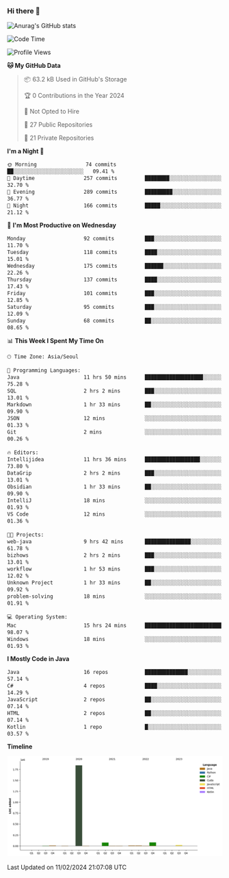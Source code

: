 ### Hi there 👋

![Anurag's GitHub stats](https://github-readme-stats.vercel.app/api?username=pllap&show_icons=true&theme=github_dark)

<!--START_SECTION:waka-->
![Code Time](http://img.shields.io/badge/Code%20Time-795%20hrs%2049%20mins-blue)

![Profile Views](http://img.shields.io/badge/Profile%20Views-0-blue)

**🐱 My GitHub Data** 

> 📦 63.2 kB Used in GitHub's Storage 
 > 
> 🏆 0 Contributions in the Year 2024
 > 
> 🚫 Not Opted to Hire
 > 
> 📜 27 Public Repositories 
 > 
> 🔑 21 Private Repositories 
 > 
**I'm a Night 🦉** 

```text
🌞 Morning                74 commits          ██░░░░░░░░░░░░░░░░░░░░░░░   09.41 % 
🌆 Daytime                257 commits         ████████░░░░░░░░░░░░░░░░░   32.70 % 
🌃 Evening                289 commits         █████████░░░░░░░░░░░░░░░░   36.77 % 
🌙 Night                  166 commits         █████░░░░░░░░░░░░░░░░░░░░   21.12 % 
```
📅 **I'm Most Productive on Wednesday** 

```text
Monday                   92 commits          ███░░░░░░░░░░░░░░░░░░░░░░   11.70 % 
Tuesday                  118 commits         ████░░░░░░░░░░░░░░░░░░░░░   15.01 % 
Wednesday                175 commits         ██████░░░░░░░░░░░░░░░░░░░   22.26 % 
Thursday                 137 commits         ████░░░░░░░░░░░░░░░░░░░░░   17.43 % 
Friday                   101 commits         ███░░░░░░░░░░░░░░░░░░░░░░   12.85 % 
Saturday                 95 commits          ███░░░░░░░░░░░░░░░░░░░░░░   12.09 % 
Sunday                   68 commits          ██░░░░░░░░░░░░░░░░░░░░░░░   08.65 % 
```


📊 **This Week I Spent My Time On** 

```text
🕑︎ Time Zone: Asia/Seoul

💬 Programming Languages: 
Java                     11 hrs 50 mins      ███████████████████░░░░░░   75.28 % 
SQL                      2 hrs 2 mins        ███░░░░░░░░░░░░░░░░░░░░░░   13.01 % 
Markdown                 1 hr 33 mins        ██░░░░░░░░░░░░░░░░░░░░░░░   09.90 % 
JSON                     12 mins             ░░░░░░░░░░░░░░░░░░░░░░░░░   01.33 % 
Git                      2 mins              ░░░░░░░░░░░░░░░░░░░░░░░░░   00.26 % 

🔥 Editors: 
Intellijidea             11 hrs 36 mins      ██████████████████░░░░░░░   73.80 % 
DataGrip                 2 hrs 2 mins        ███░░░░░░░░░░░░░░░░░░░░░░   13.01 % 
Obsidian                 1 hr 33 mins        ██░░░░░░░░░░░░░░░░░░░░░░░   09.90 % 
IntelliJ                 18 mins             ░░░░░░░░░░░░░░░░░░░░░░░░░   01.93 % 
VS Code                  12 mins             ░░░░░░░░░░░░░░░░░░░░░░░░░   01.36 % 

🐱‍💻 Projects: 
web-java                 9 hrs 42 mins       ███████████████░░░░░░░░░░   61.78 % 
bizhows                  2 hrs 2 mins        ███░░░░░░░░░░░░░░░░░░░░░░   13.01 % 
workflow                 1 hr 53 mins        ███░░░░░░░░░░░░░░░░░░░░░░   12.02 % 
Unknown Project          1 hr 33 mins        ██░░░░░░░░░░░░░░░░░░░░░░░   09.92 % 
problem-solving          18 mins             ░░░░░░░░░░░░░░░░░░░░░░░░░   01.91 % 

💻 Operating System: 
Mac                      15 hrs 24 mins      █████████████████████████   98.07 % 
Windows                  18 mins             ░░░░░░░░░░░░░░░░░░░░░░░░░   01.93 % 
```

**I Mostly Code in Java** 

```text
Java                     16 repos            ██████████████░░░░░░░░░░░   57.14 % 
C#                       4 repos             ████░░░░░░░░░░░░░░░░░░░░░   14.29 % 
JavaScript               2 repos             ██░░░░░░░░░░░░░░░░░░░░░░░   07.14 % 
HTML                     2 repos             ██░░░░░░░░░░░░░░░░░░░░░░░   07.14 % 
Kotlin                   1 repo              █░░░░░░░░░░░░░░░░░░░░░░░░   03.57 % 
```



**Timeline**

![Lines of Code chart](https://raw.githubusercontent.com/pllap/pllap/main/assets/bar_graph.png)


 Last Updated on 11/02/2024 21:07:08 UTC
<!--END_SECTION:waka-->


<!--
**pllap/pllap** is a ✨ _special_ ✨ repository because its `README.md` (this file) appears on your GitHub profile.

Here are some ideas to get you started:

- 🔭 I’m currently working on ...
- 🌱 I’m currently learning ...
- 👯 I’m looking to collaborate on ...
- 🤔 I’m looking for help with ...
- 💬 Ask me about ...
- 📫 How to reach me: ...
- 😄 Pronouns: ...
- ⚡ Fun fact: ...
-->
